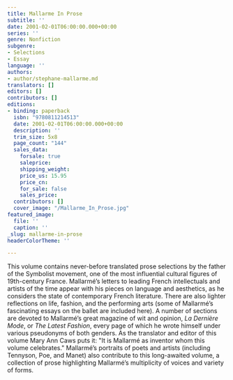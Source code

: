 ```yaml
---
title: Mallarme In Prose
subtitle: ''
date: 2001-02-01T06:00:00.000+00:00
series: ''
genre: Nonfiction
subgenre:
- Selections
- Essay
language: ''
authors:
- author/stephane-mallarme.md
translators: []
editors: []
contributors: []
editions:
- binding: paperback
  isbn: "9780811214513"
  date: 2001-02-01T06:00:00.000+00:00
  description: ''
  trim_size: 5x8
  page_count: "144"
  sales_data:
    forsale: true
    saleprice: 
    shipping_weight: 
    price_us: 15.95
    price_cn: 
    for_sale: false
    sales_price: 
  contributors: []
  cover_image: "/Mallarme_In_Prose.jpg"
featured_image:
  file: ''
  caption: ''
_slug: mallarme-in-prose
headerColorTheme: ''

---
```

This volume contains never-before translated prose selections by the father of the Symbolist movement, one of the most influential cultural figures of 19th-century France. Mallarmé’s letters to leading French intellectuals and artists of the time appear with his pieces on language and aesthetics, as he considers the state of contemporary French literature. There are also lighter reflections on life, fashion, and the performing arts (some of Mallarmé’s fascinating essays on the ballet are included here). A number of sections are devoted to Mallarmé’s great magazine of wit and opinion, _La Dernière Mode_, or _The Latest Fashion_, every page of which he wrote himself under various pseudonyms of both genders. As the translator and editor of this volume Mary Ann Caws puts it: "It is Mallarmé as inventor whom this volume celebrates." Mallarmé’s portraits of poets and artists (including Tennyson, Poe, and Manet) also contribute to this long-awaited volume, a collection of prose highlighting Mallarmé’s multiplicity of voices and variety of forms.